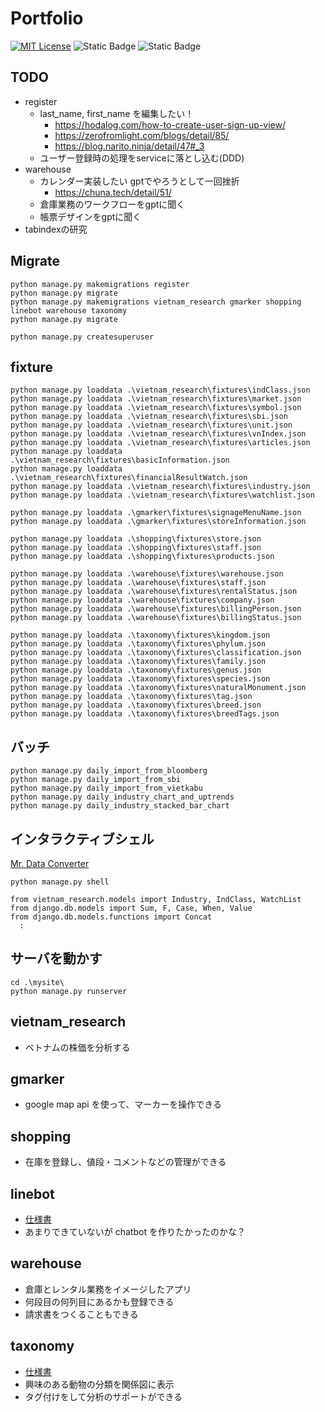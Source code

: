 # Portfolio

[![MIT License](http://img.shields.io/badge/license-MIT-blue.svg?style=flat)](LICENSE)
![Static Badge](https://img.shields.io/badge/django-4.2.8-green)
![Static Badge](https://img.shields.io/badge/mysql-8.0-green)

## TODO
- register
  - last_name, first_name を編集したい！
    - https://hodalog.com/how-to-create-user-sign-up-view/
    - https://zerofromlight.com/blogs/detail/85/
    - https://blog.narito.ninja/detail/47#_3
  - ユーザー登録時の処理をserviceに落とし込む(DDD)
- warehouse
  - カレンダー実装したい gptでやろうとして一回挫折
    - https://chuna.tech/detail/51/
  - 倉庫業務のワークフローをgptに聞く
  - 帳票デザインをgptに聞く
- tabindexの研究

## Migrate

```
python manage.py makemigrations register
python manage.py migrate
python manage.py makemigrations vietnam_research gmarker shopping linebot warehouse taxonomy
python manage.py migrate

python manage.py createsuperuser
```

## fixture

```
python manage.py loaddata .\vietnam_research\fixtures\indClass.json
python manage.py loaddata .\vietnam_research\fixtures\market.json
python manage.py loaddata .\vietnam_research\fixtures\symbol.json
python manage.py loaddata .\vietnam_research\fixtures\sbi.json
python manage.py loaddata .\vietnam_research\fixtures\unit.json
python manage.py loaddata .\vietnam_research\fixtures\vnIndex.json
python manage.py loaddata .\vietnam_research\fixtures\articles.json
python manage.py loaddata .\vietnam_research\fixtures\basicInformation.json
python manage.py loaddata .\vietnam_research\fixtures\financialResultWatch.json
python manage.py loaddata .\vietnam_research\fixtures\industry.json
python manage.py loaddata .\vietnam_research\fixtures\watchlist.json

python manage.py loaddata .\gmarker\fixtures\signageMenuName.json
python manage.py loaddata .\gmarker\fixtures\storeInformation.json

python manage.py loaddata .\shopping\fixtures\store.json
python manage.py loaddata .\shopping\fixtures\staff.json
python manage.py loaddata .\shopping\fixtures\products.json

python manage.py loaddata .\warehouse\fixtures\warehouse.json
python manage.py loaddata .\warehouse\fixtures\staff.json
python manage.py loaddata .\warehouse\fixtures\rentalStatus.json
python manage.py loaddata .\warehouse\fixtures\company.json
python manage.py loaddata .\warehouse\fixtures\billingPerson.json
python manage.py loaddata .\warehouse\fixtures\billingStatus.json

python manage.py loaddata .\taxonomy\fixtures\kingdom.json
python manage.py loaddata .\taxonomy\fixtures\phylum.json
python manage.py loaddata .\taxonomy\fixtures\classification.json
python manage.py loaddata .\taxonomy\fixtures\family.json
python manage.py loaddata .\taxonomy\fixtures\genus.json
python manage.py loaddata .\taxonomy\fixtures\species.json
python manage.py loaddata .\taxonomy\fixtures\naturalMonument.json
python manage.py loaddata .\taxonomy\fixtures\tag.json
python manage.py loaddata .\taxonomy\fixtures\breed.json
python manage.py loaddata .\taxonomy\fixtures\breedTags.json
```

## バッチ

```
python manage.py daily_import_from_bloomberg
python manage.py daily_import_from_sbi
python manage.py daily_import_from_vietkabu
python manage.py daily_industry_chart_and_uptrends
python manage.py daily_industry_stacked_bar_chart
```

## インタラクティブシェル

[Mr. Data Converter](https://shancarter.github.io/mr-data-converter/)

```
python manage.py shell

from vietnam_research.models import Industry, IndClass, WatchList
from django.db.models import Sum, F, Case, When, Value
from django.db.models.functions import Concat
  :
```

## サーバを動かす

```
cd .\mysite\
python manage.py runserver
```

## vietnam_research
- ベトナムの株価を分析する

## gmarker
- google map api を使って、マーカーを操作できる

## shopping
- 在庫を登録し、値段・コメントなどの管理ができる

## linebot
- [仕様書](docs/linebot/specification.md)
- あまりできていないが chatbot を作りたかったのかな？

## warehouse
- 倉庫とレンタル業務をイメージしたアプリ
- 何段目の何列目にあるかも登録できる
- 請求書をつくることもできる

## taxonomy
- [仕様書](docs/taxonomy/specification.md)
- 興味のある動物の分類を関係図に表示
- タグ付けをして分析のサポートができる
